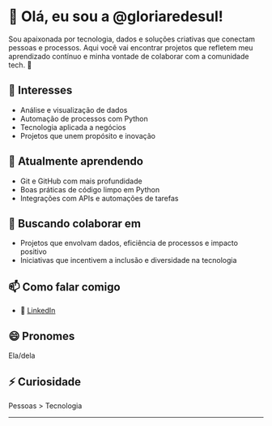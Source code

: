 # 👋 Olá, eu sou a @gloriaredesul!

Sou apaixonada por tecnologia, dados e soluções criativas que conectam pessoas e processos. Aqui você vai encontrar projetos que refletem meu aprendizado contínuo e minha vontade de colaborar com a comunidade tech. 🚀

## 👀 Interesses

- Análise e visualização de dados  
- Automação de processos com Python  
- Tecnologia aplicada a negócios  
- Projetos que unem propósito e inovação  

## 🌱 Atualmente aprendendo

- Git e GitHub com mais profundidade  
- Boas práticas de código limpo em Python  
- Integrações com APIs e automações de tarefas  

## 💞️ Buscando colaborar em

- Projetos que envolvam dados, eficiência de processos e impacto positivo  
- Iniciativas que incentivem a inclusão e diversidade na tecnologia  

## 📫 Como falar comigo
 
- 💼 [LinkedIn](https://www.linkedin.com/in/labarboza)  

## 😄 Pronomes

Ela/dela  

## ⚡ Curiosidade

Pessoas > Tecnologia

---

<!---
gloriaredesul
